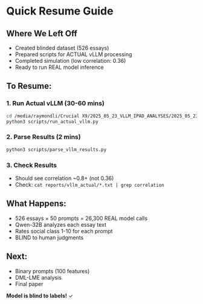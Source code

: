 # Quick Resume Guide

## Where We Left Off
- Created blinded dataset (526 essays)
- Prepared scripts for ACTUAL vLLM processing
- Completed simulation (low correlation: 0.36)
- Ready to run REAL model inference

## To Resume:

### 1. Run Actual vLLM (30-60 mins)
```bash
cd /media/raymondli/Crucial X9/2025_05_23_VLLM_IPAD_ANALYSES/2025_05_23_social_class_dml_lme/analysis_20250523_full_526
python3 scripts/run_actual_vllm.py
```

### 2. Parse Results (2 mins)
```bash
python3 scripts/parse_vllm_results.py
```

### 3. Check Results
- Should see correlation ~0.8+ (not 0.36)
- Check: `cat reports/vllm_actual/*.txt | grep correlation`

## What Happens:
- 526 essays × 50 prompts = 26,300 REAL model calls
- Qwen-32B analyzes each essay text
- Rates social class 1-10 for each prompt
- BLIND to human judgments

## Next: 
- Binary prompts (100 features)
- DML-LME analysis
- Final paper

**Model is blind to labels!** ✓